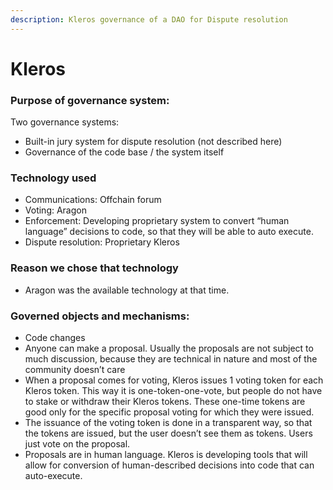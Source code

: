 ```yaml
---
description: Kleros governance of a DAO for Dispute resolution
---
```


# Kleros

### Purpose of governance system:

Two governance systems:

* Built-in jury system for dispute resolution \(not described here\)
* Governance of the code base / the system itself

### Technology used

* Communications: Offchain forum
* Voting: Aragon
* Enforcement: Developing proprietary system to convert “human language” decisions to code, so that they will be able to auto execute.
* Dispute resolution: Proprietary Kleros

### Reason we chose that technology

* Aragon was the available technology at that time. 

### Governed objects and mechanisms:

* Code changes
* Anyone can make a proposal. Usually the proposals are not subject to much discussion, because they are technical in nature and most of the community doesn’t care
* When a proposal comes for voting, Kleros issues 1 voting token for each Kleros token. This way it is one-token-one-vote, but people do not have to stake or withdraw their Kleros tokens. These one-time tokens are good only for the specific proposal voting for which they were issued.
* The issuance of the voting token is done in a transparent way, so that the tokens are issued, but the user doesn’t see them as tokens. Users just vote on the proposal.
* Proposals are in human language. Kleros is developing tools that will allow for conversion of human-described decisions into code that can auto-execute. 

